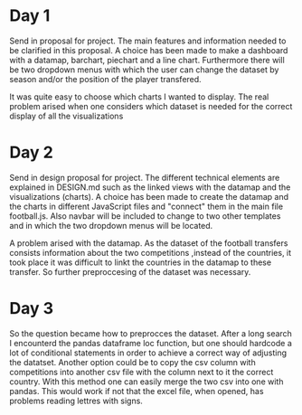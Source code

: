 # Day 1

Send in proposal for project. The main features and information needed to be
clarified in this proposal. A choice has been made to make a dashboard with a
datamap, barchart, piechart and a line chart. Furthermore there will be two
dropdown menus with which the user can change the dataset by season and/or the
position of the player transfered.

It was quite easy to choose which charts I wanted to display. The real problem
arised when one considers which dataset is needed for the correct display of all
the visualizations


# Day 2

Send in design proposal for project. The different technical elements are explained
in DESIGN.md such as the linked views with the datamap and the visualizations
(charts). A choice has been made to create the datamap and the charts in different
JavaScript files and "connect" them in the main file football.js. Also navbar will
be included to change to two other templates and in which the two dropdown menus
will be located.

A problem arised with the datamap. As the dataset of the football transfers consists
information about the two competitions ,instead of the countries, it took place
it was difficult to linkt the countries in the datamap to these transfer. So further
preproccesing of the dataset was necessary.


# Day 3

So the question became how to preprocces the dataset. After a long search I encounterd
the pandas dataframe loc function, but one should hardcode a lot of conditional
statements in order to achieve a correct way of adjusting the datatset. Another
option could be to copy the csv column with competitions into another csv file with
the column next to it the correct country. With this method one can easily merge
the two csv into one with pandas. This would work if not that the excel file, when
opened, has problems reading lettres with signs.
